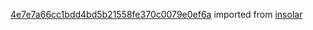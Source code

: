 [4e7e7a66cc1bdd4bd5b21558fe370c0079e0ef6a](https://github.com/insolar/insolar/commit/4e7e7a66cc1bdd4bd5b21558fe370c0079e0ef6a) imported from [insolar](https://github.com/insolar/insolar)
